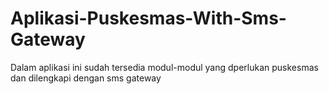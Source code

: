 # Aplikasi-Puskesmas-With-Sms-Gateway
Dalam aplikasi ini sudah tersedia modul-modul yang dperlukan puskesmas dan dilengkapi dengan sms gateway
